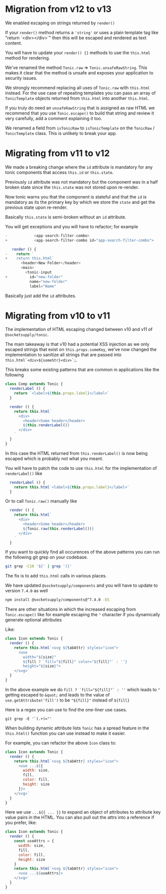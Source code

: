 # Migration from v12 to v13

We enabled escaping on strings returned by `render()`

If your `render()` method returns a `'string'` or uses a plain
template tag like "return \`&lt;div>&lt;/div>\`" then this will
be escaped and rendered as text content.

You will have to update your `render() {}` methods to use
the `this.html` method for rendering.

We've renamed the method `Tonic.raw` => `Tonic.unsafeRawString`.
This makes it clear that the method is unsafe and exposes your
application to security issues.

We strongly recommend replacing all uses of `Tonic.raw` with
`this.html` instead. For the use case of repeating templates
you can pass an array of `TonicTemplate` objects returned
from `this.html` into another `this.html`.

If you truly do need an `unsafeRawString` that is assigned as
raw HTML we recommend that you use `Tonic.escape()` to build
that string and review it very carefully, add a comment explaining
it too.

We renamed a field from `isTonicRaw` to `isTonicTemplate` on
the `TonicRaw` / `TonicTemplate` class. This is unlikely to break
your app.

# Migrating from v11 to v12

We made a breaking change where the `id` attribute is mandatory
for any tonic components that access `this.id` or `this.state`.

Previously `id` attribute was not mandatory but the component
was in a half broken state since the `this.state` was not
stored upon re-render.

Now tonic warns you that the component is stateful and that the
`id` is mandatory as its the primary key by which we store the
`state` and get the previous state upon re-render.

Basically `this.state` is semi-broken without an `id` attribute.

You will get exceptions and you will have to refactor; for example

```js
-            <app-search-filter-combo>
+            <app-search-filter-combo id="app-search-filter-combo">

   render () {
-    return `
+    return this.html`
       <header>New Folder</header>
       <main>
         <tonic-input
+          id="new-folder"
           name="new-folder"
           label="Name"
```

Basically just add the `id` attributes.

# Migrating from v10 to v11

The implementation of HTML escaping changed between v10 and v11
of `@socketsupply/tonic`.

The main takeaway is that v10 had a potential XSS injection as
we only escaped strings that exist on `this.props.someKey`,
we've now changed the implementation to sanitize all strings
that are passed into ``this.html`<div>${someStr}<div>`;``.

This breaks some existing patterns that are common in applications
like the following

```js
class Comp extends Tonic {
  renderLabel () {
    return `<label>${this.props.label}</label>`
  }

  render () {
    return this.html`
      <div>
        <header>Some header</header>
        ${this.renderLabel()}
      </div>
    `
  }
}
```

In this case the HTML returned from `this.renderLabel()` is now
being escaped which is probably not what you meant.

You will have to patch the code to use `this.html` for the
implementation of `renderLabel()` like

```js
  renderLabel () {
    return this.html`<label>${this.props.label}</label>`
  }
```

Or to call `Tonic.raw()` manually like

```js
  render () {
    return this.html`
      <div>
        <header>Some header</header>
        ${Tonic.raw(this.renderLabel())}
      </div>
    `
  }
```

If you want to quickly find all occurences of the above patterns
you can run the following git grep on your codebase.

```sh
git grep -C10 '${' | grep ')}'
```

The fix is to add `this.html` calls in various places.

We have updated `@socketsupply/components` and you will have to
update to version `7.4.0` as well

```sh
npm install @socketsupply/components@^7.4.0 -ES
```

There are other situations in which the increased escaping from
`Tonic.escape()` like for example escaping the `"` character if
you dynamically generate optional attributes

Like:

```js
class Icon extends Tonic {
  render () {
    return this.html`<svg ${tabAttr} styles="icon">
      <use
        width="${size}"
        ${fill ? `fill="${fill}" color="${fill}"` : ''}
        height="${size}">
    </svg>`
  }
}
```

In the above example we do ``fill ? `fill="${fill}"` : ''`` which
leads to `"` getting escaped to `&quot;` and leads to the value
of `use.getAttribute('fill')` to be `"${fill}"` instead of `${fill}`

Here is a regex you can use to find the one-liner use cases.

```
git grep -E '`(.+)="'
```

When building dynamic attribute lists `Tonic` has a spread feature
in the `this.html()` function you can use instead to make it easier.

For example, you can refactor the above `Icon` class to:

```js
class Icon extends Tonic {
  render () {
    return this.html`<svg ${tabAttr} styles="icon">
      <use ...${{
        width: size,
        fill,
        color: fill,
        height: size
      }}>
    </svg>`
  }
}
```

Here we use `...${{ ... }}` to expand an object of attributes to
attribute key value pairs in the HTML. You can also pull out the attrs
into a reference if you prefer, like:

```js
class Icon extends Tonic {
  render () {
    const useAttrs = {
      width: size,
      fill,
      color: fill,
      height: size
    }
    return this.html`<svg ${tabAttr} styles="icon">
      <use ...${useAttrs}>
    </svg>`
  }
}
```
